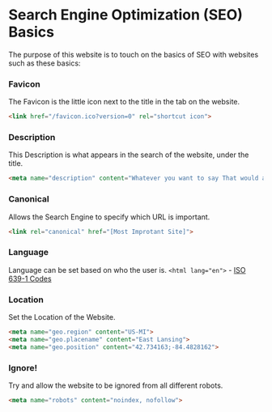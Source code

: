 # Search Engine Optimization (SEO) Basics
The purpose of this website is to touch on the basics of SEO with websites such as these basics:

### Favicon
The Favicon is the little icon next to the title in the tab on the website.
```html
<link href="/favicon.ico?version=0" rel="shortcut icon">
```

### Description
This Description is what appears in the search of the website, under the title.
```html
<meta name="description" content="Whatever you want to say That would appear in search engines.">
```

### Canonical
Allows the Search Engine to specify which URL is important.

```html
<link rel="canonical" href="[Most Improtant Site]">
```

### Language
Language can be set based on who the user is.
`<html lang="en">` - [ISO 639-1 Codes](https://en.wikipedia.org/wiki/List_of_ISO_639-1_codes)

### Location
Set the Location of the Website.
```html
<meta name="geo.region" content="US-MI">
<meta name="geo.placename" content="East Lansing">
<meta name="geo.position" content="42.734163;-84.4828162">
```

### Ignore!
Try and allow the website to be ignored from all different robots.
```html
<meta name="robots" content="noindex, nofollow">
```
